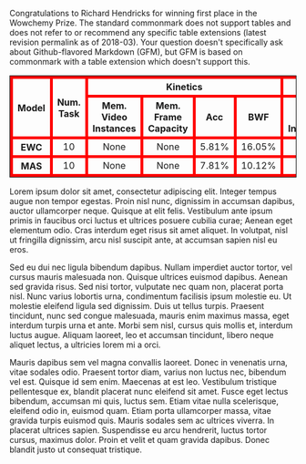 ---
---

Congratulations to Richard Hendricks for winning first place in the Wowchemy Prize.
The standard commonmark does not support tables and does not refer to or recommend any specific table extensions (latest revision permalink as of 2018-03). Your question doesn't specifically ask about Github-flavored Markdown (GFM), but GFM is based on commonmark with a table extension which doesn't support this.

<table style="border-collapse: collapse; border: 1px solid black; text-align: center; vertical-align: middle;">
 <thead>
  <tr style="border: red 5px solid;">
   <th style="border: red 5px solid;" rowspan="2">Model</th>
   <th style="border: red 5px solid;" rowspan="2">Num. Task</th>
   <th style="border: red 5px solid;" colspan="4">Kinetics</th>
   <th style="border: red 5px solid;" colspan="4">ActivityNet-Trim</th>
   <th style="border: red 5px solid;" colspan="4">UCF101</th>
  </tr>
  <tr>
   <th style="border: red 5px solid;">Mem. Video Instances</th>
   <th style="border: red 5px solid;">Mem. Frame Capacity</th>
   <th style="border: red 5px solid;">Acc</th>
   <th style="border: red 5px solid;">BWF</th>
   <th style="border: red 5px solid;">Mem. Video Instances</th>
   <th style="border: red 5px solid;">Mem. Frame Capacity</th>
   <th style="border: red 5px solid;">Acc</th>
   <th style="border: red 5px solid;">BWF</th>
   <th style="border: red 5px solid;">Mem. Video Instances</th>
   <th style="border: red 5px solid;">Mem. Frame Capacity</th>
   <th style="border: red 5px solid;">Acc</th>
   <th style="border: red 5px solid;">BWF</th>
  </tr>
 </thead>
 <tbody>
  <tr style="border: red 5px solid;">
   <th style="border: red 5px solid;">EWC</th>
   <td style="border: red 5px solid;">10</td>
   <td style="border: red 5px solid;">None</td>
   <td style="border: red 5px solid;">None</td>
   <td style="border: red 5px solid;">5.81%</td>
   <td style="border: red 5px solid;">16.05%</td>
   <td style="border: red 5px solid;">None</td>
   <td style="border: red 5px solid;">None</td>
   <td style="border: red 5px solid;">4.02%</td>
   <td style="border: red 5px solid;">5.32%</td>
   <td style="border: red 5px solid;">None</td>
   <td style="border: red 5px solid;">None</td>
   <td style="border: red 5px solid;">9.51%</td>
   <td style="border: red 5px solid;">98.94%</td>
  </tr>
  <tr>
   <th style="border: red 5px solid;">MAS</th>
   <td style="border: red 5px solid;">10</td>
   <td style="border: red 5px solid;">None</td>
   <td style="border: red 5px solid;">None</td>
   <td style="border: red 5px solid;">7.81%</td>
   <td style="border: red 5px solid;">10.12%</td>
   <td style="border: red 5px solid;">None</td>
   <td style="border: red 5px solid;">None</td>
   <td style="border: red 5px solid;">8.11%</td>
   <td style="border: red 5px solid;">0.18%</td>
   <td style="border: red 5px solid;">None</td>
   <td style="border: red 5px solid;">None</td>
   <td style="border: red 5px solid;">10.89%</td>
   <td style="border: red 5px solid;">11.11%</td>
  </tr>
 </tbody>
</table>

<!--more-->

Lorem ipsum dolor sit amet, consectetur adipiscing elit. Integer tempus augue non tempor egestas. Proin nisl nunc, dignissim in accumsan dapibus, auctor ullamcorper neque. Quisque at elit felis. Vestibulum ante ipsum primis in faucibus orci luctus et ultrices posuere cubilia curae; Aenean eget elementum odio. Cras interdum eget risus sit amet aliquet. In volutpat, nisl ut fringilla dignissim, arcu nisl suscipit ante, at accumsan sapien nisl eu eros.

Sed eu dui nec ligula bibendum dapibus. Nullam imperdiet auctor tortor, vel cursus mauris malesuada non. Quisque ultrices euismod dapibus. Aenean sed gravida risus. Sed nisi tortor, vulputate nec quam non, placerat porta nisl. Nunc varius lobortis urna, condimentum facilisis ipsum molestie eu. Ut molestie eleifend ligula sed dignissim. Duis ut tellus turpis. Praesent tincidunt, nunc sed congue malesuada, mauris enim maximus massa, eget interdum turpis urna et ante. Morbi sem nisl, cursus quis mollis et, interdum luctus augue. Aliquam laoreet, leo et accumsan tincidunt, libero neque aliquet lectus, a ultricies lorem mi a orci.

Mauris dapibus sem vel magna convallis laoreet. Donec in venenatis urna, vitae sodales odio. Praesent tortor diam, varius non luctus nec, bibendum vel est. Quisque id sem enim. Maecenas at est leo. Vestibulum tristique pellentesque ex, blandit placerat nunc eleifend sit amet. Fusce eget lectus bibendum, accumsan mi quis, luctus sem. Etiam vitae nulla scelerisque, eleifend odio in, euismod quam. Etiam porta ullamcorper massa, vitae gravida turpis euismod quis. Mauris sodales sem ac ultrices viverra. In placerat ultrices sapien. Suspendisse eu arcu hendrerit, luctus tortor cursus, maximus dolor. Proin et velit et quam gravida dapibus. Donec blandit justo ut consequat tristique.
